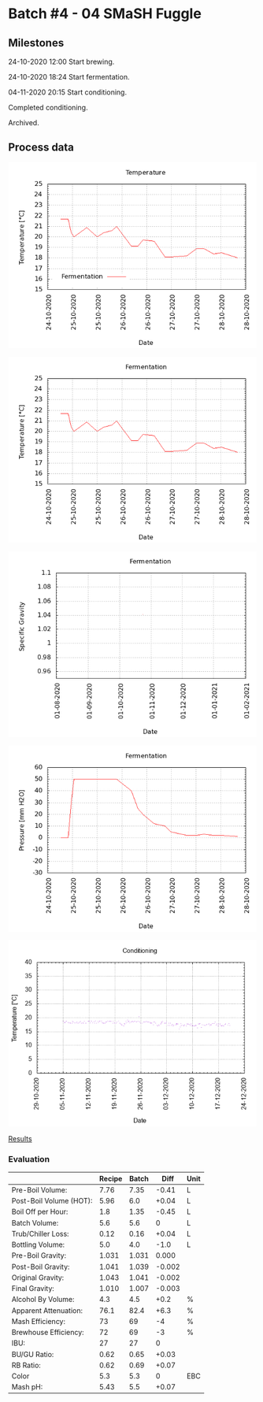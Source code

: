 # Batch #4 - 04 SMaSH Fuggle

## Milestones

24-10-2020 12:00 Start brewing.

24-10-2020 18:24 Start fermentation.

04-11-2020 20:15 Start conditioning.

Completed conditioning.

Archived.

## Process data

![temperature](temperature.png)

![fermentation](fermentation.png)

![specific gravity](gravity.png)

![pressure](pressure.png)

![conditioning](conditioning.png)

[Results](./Batch_4_04_SMaSH_Fuggle_results.pdf)

### Evaluation

|                         | Recipe | Batch | Diff   | Unit |
|-------------------------|--------|-------|--------|------|
| Pre-Boil Volume:        | 7.76   | 7.35  | -0.41  | L    |
| Post-Boil Volume (HOT): | 5.96   | 6.0   | +0.04  | L    |
| Boil Off per Hour:      | 1.8    | 1.35  | -0.45  | L    |
| Batch Volume:           | 5.6    | 5.6   |  0     | L    |
| Trub/Chiller Loss:      | 0.12   | 0.16  | +0.04  | L    |
| Bottling Volume:        | 5.0    | 4.0   | -1.0   | L    |
| Pre-Boil Gravity:       | 1.031  | 1.031 |  0.000 |      |
| Post-Boil Gravity:      | 1.041  | 1.039 | -0.002 |      |
| Original Gravity:       | 1.043  | 1.041 | -0.002 |      |
| Final Gravity:          | 1.010  | 1.007 | -0.003 |      |
| Alcohol By Volume:      | 4.3    | 4.5   | +0.2   | %    |
| Apparent Attenuation:   | 76.1   | 82.4  | +6.3   | %    |
| Mash Efficiency:        | 73     | 69    | -4     | %    |
| Brewhouse Efficiency:   | 72     | 69    | -3     | %    |
| IBU:                    | 27     | 27    |  0     |      |
| BU/GU Ratio:            | 0.62   | 0.65  | +0.03  |      |
| RB Ratio:               | 0.62   | 0.69  | +0.07  |      |
| Color                   | 5.3    | 5.3   |  0     | EBC  |
| Mash pH:                | 5.43   | 5.5   | +0.07  |      |

